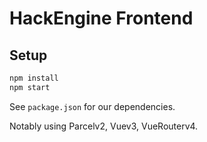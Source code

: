 # HackEngine Frontend

## Setup

```bash
npm install
npm start
```

See `package.json` for our dependencies.

Notably using Parcelv2, Vuev3, VueRouterv4.